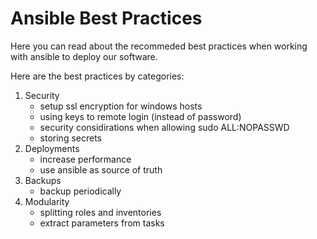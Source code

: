 
# Ansible Best Practices

Here you can read about the recommeded best practices when working with ansible to deploy our software.

Here are the best practices by categories:

1. Security
    - setup ssl encryption for windows hosts
    - using keys to remote login (instead of password)
    - security considirations when allowing sudo ALL:NOPASSWD
    - storing secrets
2. Deployments
    - increase performance
    - use ansible as source of truth
3. Backups
    - backup periodically
4. Modularity
    - splitting roles and inventories
    - extract parameters from tasks
